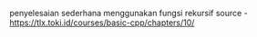 penyelesaian sederhana menggunakan fungsi rekursif
source - https://tlx.toki.id/courses/basic-cpp/chapters/10/
